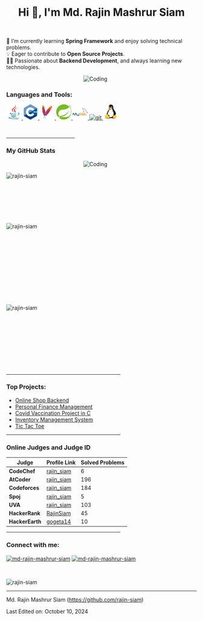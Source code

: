 <h1 align="center">Hi 👋, I'm Md. Rajin Mashrur Siam</h1>

<p align="left"> <a href="https://twitter.com/" target="blank"><img src="https://img.shields.io/twitter/follow/?logo=twitter&style=for-the-badge" alt="" /></a> </p>

🌱 I’m currently learning **Spring Framework** and enjoy solving technical problems.  
💡 Eager to contribute to **Open Source Projects**.  
👨‍💻 Passionate about **Backend Development**, and always learning new technologies.

<img align="right" alt="Coding" width="300" src="https://i.pinimg.com/originals/81/17/8b/81178b47a8598f0c81c4799f2cdd4057.gif">

<br>
<h3 align="left">Languages and Tools:</h3>
<p align="left"> 
<a href="https://www.java.com" target="_blank" rel="noreferrer"> <img src="https://raw.githubusercontent.com/devicons/devicon/master/icons/java/java-original.svg" alt="java" width="40" height="40"/> </a>
<a href="https://www.cplusplus.com/" target="_blank" rel="noreferrer"> <img src="https://raw.githubusercontent.com/devicons/devicon/master/icons/cplusplus/cplusplus-original.svg" alt="c++" width="40" height="40"/> </a>
<a href="https://maven.apache.org/" target="_blank" rel="noreferrer"> <img src="https://raw.githubusercontent.com/devicons/devicon/master/icons/maven/maven-original.svg" alt="maven" width="40" height="40"/> </a>
<a href="https://spring.io/" target="_blank" rel="noreferrer"> <img src="https://raw.githubusercontent.com/devicons/devicon/master/icons/spring/spring-original.svg" alt="spring" width="40" height="40"/> </a>
<a href="https://www.mysql.com/" target="_blank" rel="noreferrer"> <img src="https://raw.githubusercontent.com/devicons/devicon/master/icons/mysql/mysql-original-wordmark.svg" alt="mysql" width="40" height="40"/> </a>
<a href="https://git-scm.com/" target="_blank" rel="noreferrer"> <img src="https://www.vectorlogo.zone/logos/git-scm/git-scm-icon.svg" alt="git" width="40" height="40"/> </a>
<a href="https://linux.org" target="_blank" rel="noreferrer"> <img src="https://raw.githubusercontent.com/devicons/devicon/master/icons/linux/linux-original.svg" alt="linux" width="40" height="40"/> </a> 
</p><br>

<hr width="36%" >

<h3>My GitHub Stats</h3>
<img align="right" alt="Coding" width="300" src="https://cdn.dribbble.com/users/1277312/screenshots/14733298/media/39b1045e593737587dd60e42c8422d1f.gif">
<br>

<p><img align="left" src="https://github-readme-stats.vercel.app/api/top-langs?username=rajin-siam&show_icons=true&theme=dark&locale=en&layout=compact" alt="rajin-siam" /></p>

<br><br><br><br><br><br><br>
<p>&nbsp;<img align="left" src="https://github-readme-stats.vercel.app/api?username=rajin-siam&show_icons=true&theme=dark&locale=en" alt="rajin-siam" /></p>
<br><br><br><br><br><br><br><br><br><br>

<p><img align="left" src="https://github-readme-streak-stats.herokuapp.com/?user=rajin-siam&theme=dark" alt="rajin-siam" /></p>
<br><br><br><br><br><br><br><br><br><br>
<hr width="60%" >

<h3 align="left">Top Projects:</h3>
<ul>
  <li><a href="https://github.com/rajin-siam/online-shop-backend" target="_blank">Online Shop Backend</a></li>
  <li><a href="https://github.com/rajin-siam/personal-finance-management" target="_blank">Personal Finance Management</a></li>
  <li><a href="https://github.com/rajin-siam/Covid-Vaccination-Project-in-C" target="_blank">Covid Vaccination Project in C</a></li>
  <li><a href="https://github.com/rajin-siam/Inventory-Management-System" target="_blank">Inventory Management System</a></li>
  <li><a href="https://github.com/rajin-siam/TicTacToe" target="_blank">Tic Tac Toe</a></li>
</ul>

<hr width="60%" >

<h3 align="left">Online Judges and Judge ID</h3>

| Judge          | Profile Link                                             | Solved Problems |
|----------------|---------------------------------------------------------|------------------|
| **CodeChef**   | [rajin_siam](https://www.codechef.com/users/rajin_siam)     | 6                |
| **AtCoder**    | [rajin_siam](https://atcoder.jp/users/rajin_siam)           | 196              |
| **Codeforces** | [rajin_siam](https://codeforces.com/profile/rajin_siam)     | 184              |
| **Spoj**       | [rajin_siam](https://www.spoj.com/users/rajin_siam)         | 5                |
| **UVA**        | [rajin_siam](https://uhunt.onlinejudge.org/id/rajin_siam)   | 103              |
| **HackerRank** | [RajinSiam](https://www.hackerrank.com/RajinSiam)           | 45               |
| **HackerEarth**| [gogeta14](https://www.hackerearth.com/@gogeta14)           | 10               |

<hr width="60%" >

<h3 align="left">Connect with me:</h3>
<p align="left">
<a href="https://linkedin.com/in/md-rajin-mashrur-siam" target="blank"><img align="center" src="https://raw.githubusercontent.com/rahuldkjain/github-profile-readme-generator/master/src/images/icons/Social/linked-in-alt.svg" alt="md-rajin-mashrur-siam" height="30" width="40" /></a>
<a href="https://stackoverflow.com/users/22702016/md-rajin-mashrur-siam" target="blank"><img align="center" src="https://raw.githubusercontent.com/rahuldkjain/github-profile-readme-generator/master/src/images/icons/Social/stack-overflow.svg" alt="md-rajin-mashrur-siam" height="30" width="40" /></a>
</p>
<br>
<p align="left"> <img src="https://komarev.com/ghpvc/?username=rajin-siam&label=Profile%20views&color=0e75b6&style=flat" alt="rajin-siam" /> </p>

------

Md. Rajin Mashrur Siam (https://github.com/rajin-siam)

Last Edited on: October 10, 2024
